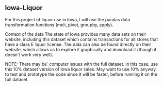 ## Iowa-Liquor

For this project of liquor use in Iowa, I will use the pandas data transformation functions (melt, pivot, groupby, apply).

Context of the data
The state of Iowa provides many data sets on their website, including this dataset which contains transactions for all stores that have a class E liquor license.
The data can also be found directly on their website, which allows us to explore it graphically and download it (though it doesn't work very well).

NOTE: There may be` computer issues with the full dataset. In this case, use this 10% dataset version of Iowa liquor sales. May want to use 10% anyway to test and prototype the code since it will be faster, before running it on the full dataset.

